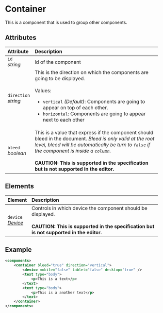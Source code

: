 # Container

This is a component that is used to group other components.

## Attributes

| Attribute                  | Description                                                                                                                                                                                                                                                                                                |
| :------------------------- | :--------------------------------------------------------------------------------------------------------------------------------------------------------------------------------------------------------------------------------------------------------------------------------------------------------- |
| `id` <br/> _string_        | Id of the component                                                                                                                                                                                                                                                                                        |
| `direction` <br/> _string_ | This is the direction on which the components are going to be displayed. </br></br> Values: <ul><li>`vertical` _(Default)_: Components are going to appear on top of each other.</li><li>`horizontal`: Components are going to appear next to each other</li></ul>                                         |
| `bleed` <br/> _boolean_    | This is a value that express if the component should bleed in the document. _Bleed is only valid at the root level, bleed will be automatically be turn to `false` if the component is inside a `column`._<br><br> **CAUTION: This is supported in the specification but is not supported in the editor.** |


## Elements

| Element                                                 | Description                                                                                                                                                  |
| :------------------------------------------------------ | :----------------------------------------------------------------------------------------------------------------------------------------------------------- |
| `device` <br/>_[Device](../format/DeviceDescriptor.md)_ | Controls in which device the component should be displayed. <br><br> **CAUTION: This is supported in the specification but is not supported in the editor.** |


## Example

```xml
<components>
	<container bleed="true" direction="vertical">
		<device mobile="false" tablet="false" desktop="true" />
		<text type="body">
			<p>This is a text</p>
		</text>
		<text type="body">
			<p>This is a another text</p>
		</text>
	</container>
</components>
```